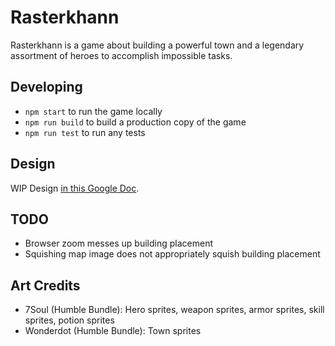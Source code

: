 
# Rasterkhann

Rasterkhann is a game about building a powerful town and a legendary assortment of heroes to accomplish impossible tasks.

## Developing

* `npm start` to run the game locally
* `npm run build` to build a production copy of the game
* `npm run test` to run any tests

## Design

WIP Design [in this Google Doc](https://docs.google.com/document/d/1Pecc--sRZj-DKdZyzmnUy1wXZyEDoUtYtG7Mtt0ZdqU/edit).

## TODO

* Browser zoom messes up building placement
* Squishing map image does not appropriately squish building placement 

## Art Credits

* 7Soul (Humble Bundle): Hero sprites, weapon sprites, armor sprites, skill sprites, potion sprites
* Wonderdot (Humble Bundle): Town sprites